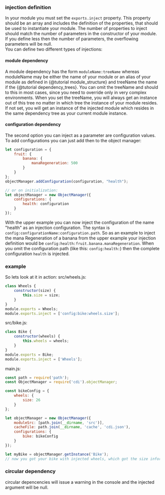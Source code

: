 ### injection definition
In your module you must set the ``exports.inject`` property. This property should be an array and includes
the definition of the properties, that should be used to instantiate your module. The number of properties 
to inject should match the number of parameters in the constructor of your module. If you define less then
the number of parameters, the overflowing parameters will be null.  
You can define two different types of injections:

#### module dependency
A module dependency has the form ``moduleName:treeName`` whereas moduleName may be either the name of
your module or an alias of your module as defined in {@tutorial module_structure} and treeName the name
if the {@tutorial dependency_trees}. You can omit the treeName and should to this in most cases, since
you need to override only in very complex environments. When you set the treeName, you will always get
an instance out of this tree no matter in which tree the instance of your module resides. If not set,
you will get an instance of the injected module which resides in the same dependency tree as your 
current module instance.

#### configuration dependency
The second option you can inject as a parameter are configuration values. To add configurations you
can just add then to the object manager:
```js
let configuration = {
	fruit: {
		banana: {
			manaRegeneration: 500
		}
	}
};
objectManager.addConfiguration(configuration, "health");

// or on initialization:
let objectManager = new ObjectManager({
	configurations: {
		health: configuration 
	}
});
```
With the upper example you can now inject the configuration of the name "health" as an injection
configuration. The syntax is ``config:configurationName:configuration.path``. So as an example to inject
the mana Regeneration of a banana from the upper example your injection definition would be 
``config:health:fruit.banana.manaRegeneration``. When you omit the configuration path 
(like this: ``config:health:``) then the complete configuration ``health`` is injected.

### example
So lets look at it in action:
src/wheels.js:
```js
class Wheels {
    constructor(size) {
        this.size = size;
    }
}
module.exports = Wheels;
module.exports.inject = ['config:bike:wheels.size'];
```
src/bike.js:
```js
class Bike {
    constructor(wheels) {
        this.wheels = wheels;
    }
}
module.exports = Bike;
module.exports.inject = ['Wheels'];
```
main.js:
```js
const path = require('path');
const ObjectManager = require('cdi').objectManager;

const bikeConfig = {
    wheels: {
        size: 26
    }
};

let objectManager = new ObjectManager({
    moduleSrc: [path.join(__dirname, 'src')],
    cacheFile: path.join(__dirname, 'cache', 'cdi.json'),
    configurations: {
        bike: bikeConfig
    }
});

let myBike = objectManager.getInstance('Bike');
// now you got your bike with injected wheels, which got the size information injected
```



### circular dependency
circular depencencies will issue a warning in the console and the injected argument will be null.
